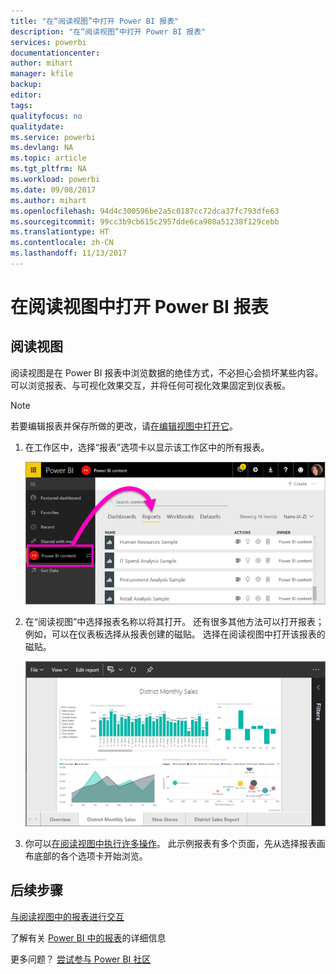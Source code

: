 ```yaml
---
title: "在“阅读视图”中打开 Power BI 报表"
description: "在“阅读视图”中打开 Power BI 报表"
services: powerbi
documentationcenter: 
author: mihart
manager: kfile
backup: 
editor: 
tags: 
qualityfocus: no
qualitydate: 
ms.service: powerbi
ms.devlang: NA
ms.topic: article
ms.tgt_pltfrm: NA
ms.workload: powerbi
ms.date: 09/08/2017
ms.author: mihart
ms.openlocfilehash: 94d4c300596be2a5c0187cc72dca37fc793dfe63
ms.sourcegitcommit: 99cc3b9cb615c2957dde6ca908a51238f129cebb
ms.translationtype: HT
ms.contentlocale: zh-CN
ms.lasthandoff: 11/13/2017
---
```

# <a name="open-a-power-bi-report-in-reading-view"></a>在阅读视图中打开 Power BI 报表
## <a name="reading-view"></a>阅读视图
阅读视图是在 Power BI 报表中浏览数据的绝佳方式，不必担心会损坏某些内容。  可以浏览报表、与可视化效果交互，并将任何可视化效果固定到仪表板。 

> [!NOTE]
> 若要编辑报表并保存所做的更改，请[在编辑视图中打开它](service-reading-view-and-editing-view.md)。
> 
> 

1. 在工作区中，选择“报表”选项卡以显示该工作区中的所有报表。  
   
   ![](media/service-report-open-in-reading-view/power-bi-open-report.png)
2. 在“阅读视图”中选择报表名称以将其打开。  还有很多其他方法可以打开报表；例如，可以在仪表板选择从报表创建的磁贴。  选择在阅读视图中打开该报表的磁贴。
   
    ![](media/service-report-open-in-reading-view/power-bi-reading-view.png)
3. 你可以[在阅读视图中执行许多操作](service-interact-with-a-report-in-reading-view.md)。  此示例报表有多个页面，先从选择报表画布底部的各个选项卡开始浏览。 

## <a name="next-steps"></a>后续步骤
[与阅读视图中的报表进行交互](service-interact-with-a-report-in-reading-view.md)

了解有关 [Power BI 中的报表](service-reports.md)的详细信息

更多问题？ [尝试参与 Power BI 社区](http://community.powerbi.com/)  

